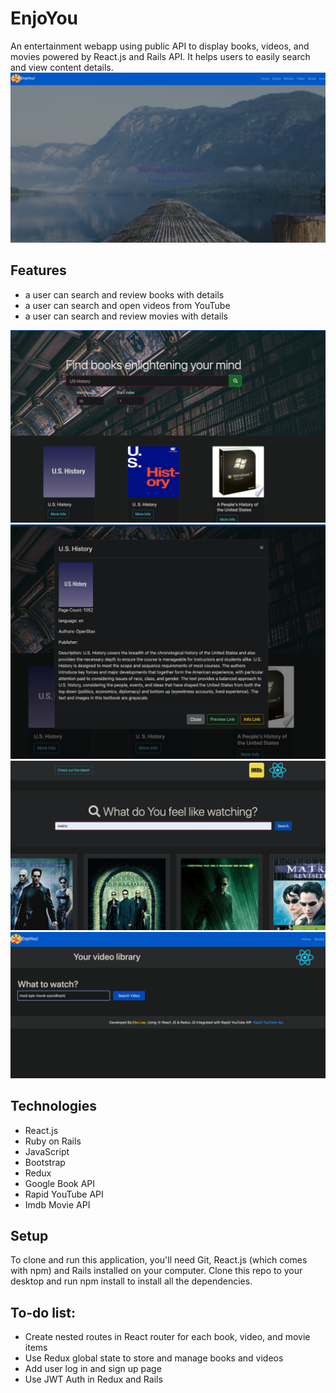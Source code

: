 # EnjoYou

An entertainment webapp using public API to display books, videos, and movies powered by React.js and Rails API. It helps users to easily search and view content details.
![Example screenshot](./img/home.png)
## Features
* a user can search and review books with details
* a user can search and open videos from YouTube
* a user can search and review movies with details


![Example screenshot](./img/book.png)
![Example screenshot](./img/book_detail.png)
![Example screenshot](./img/movie.png)
![Example screenshot](./img/video.png)
## Technologies
* React.js
* Ruby on Rails
* JavaScript
* Bootstrap
* Redux
* Google Book API
* Rapid YouTube API
* Imdb Movie API

## Setup

To clone and run this application, you'll need Git, React.js (which comes with npm) and Rails installed on your computer.
Clone this repo to your desktop and run npm install to install all the dependencies.

## To-do list:
* Create nested routes in React router for each book, video, and movie items
* Use Redux global state to store and manage books and videos
* Add user log in and sign up page
* Use JWT Auth in Redux and Rails
